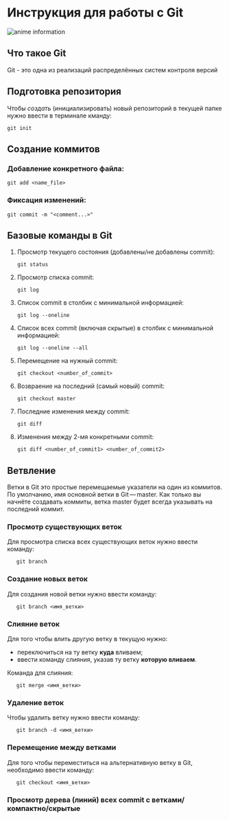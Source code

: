 # **Инструкция для работы с Git**

![anime information](anime.jpg)

## Что такое Git

Git - это одна из реализаций распределённых систем контроля версий

## Подготовка репозитория

Чтобы *создать* (инициализировать) новый репозиторий в текущей папке нужно ввести в терминале кманду:

    git init

## Создание коммитов

### Добавление конкретного файла:

    git add <name_file>

### Фиксация изменений:

    git commit -m "<comment...>"

## Базовые команды в Git

 1. Просмотр текущего состояния (добавлены/не добавлены commit):

        git status

 2. Просмотр списка commit:

        git log

 3. Список commit в столбик с минимальной информацией:

        git log --oneline

 4. Список всех commit (включая скрытые) в столбик с минимальной информацией:

        git log --oneline --all

 5. Перемещение на нужный commit:

        git checkout <number_of_commit>

 6. Возвраение на последний (самый новый) commit:

        git checkout master

 7. Последние изменения между commit:

        git diff

 8. Изменения между 2-мя конкретными commit:

        git diff <number_of_commit1> <number_of_commit2>

## Ветвление

Ветки в Git это простые перемещаемые указатели на один из коммитов. По умолчанию, имя основной ветки в Git — master. Как только вы начнёте создавать коммиты, ветка master будет всегда указывать на последний коммит. 

### Просмотр существующих веток

Для просмотра списка всех существующих веток нужно ввести команду:

       git branch

### Создание новых веток

Для создания новой ветки нужно ввести команду:

       git branch <имя_ветки>

### Слияние веток

Для того чтобы влить другую ветку в текущую нужно:
- переключиться на ту ветку **куда** вливаем;
- ввести команду слияния, указав ту ветку **которую вливаем**.

Команда для слияния:

       git merge <имя_ветки>

### Удаление веток

Чтобы удалить ветку нужно ввести команду:

       git branch -d <имя_ветки>

### Перемещение между ветками

Для того чтобы переместиться на альтернативную ветку в Git, необходимо ввести команду:

       git checkout <имя_ветки>

### Просмотр дерева (линий) всех commit с ветками/компактно/скрытые